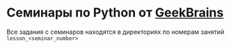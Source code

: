 # Семинары по Python от [GeekBrains](gb.ru)
Все задания с семинаров находятся в директориях по номерам занятий
`lesson_<seminar_number>`